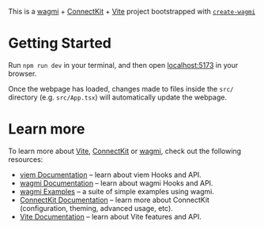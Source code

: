 This is a [wagmi](https://wagmi.sh) + [ConnectKit](https://docs.family.co/connectkit) + [Vite](https://vitejs.dev/) project bootstrapped with [`create-wagmi`](https://github.com/wagmi-dev/wagmi/tree/main/packages/create-wagmi)

# Getting Started

Run `npm run dev` in your terminal, and then open [localhost:5173](http://localhost:5173) in your browser.

Once the webpage has loaded, changes made to files inside the `src/` directory (e.g. `src/App.tsx`) will automatically update the webpage.

# Learn more

To learn more about [Vite](https://vitejs.dev/), [ConnectKit](https://docs.family.co/connectkit) or [wagmi](https://wagmi.sh), check out the following resources:

- [viem Documentation](https://viem.sh) – learn about viem Hooks and API.
- [wagmi Documentation](https://wagmi.sh) – learn about wagmi Hooks and API.
- [wagmi Examples](https://wagmi.sh/examples/connect-wallet) – a suite of simple examples using wagmi.
- [ConnectKit Documentation](https://docs.family.co/connectkit) – learn more about ConnectKit (configuration, theming, advanced usage, etc).
- [Vite Documentation](https://vitejs.dev/) – learn about Vite features and API.
